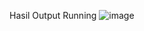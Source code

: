 Hasil Output Running
![image](https://github.com/user-attachments/assets/0b64cea0-d504-4c94-88e9-b2912a950a7c)
